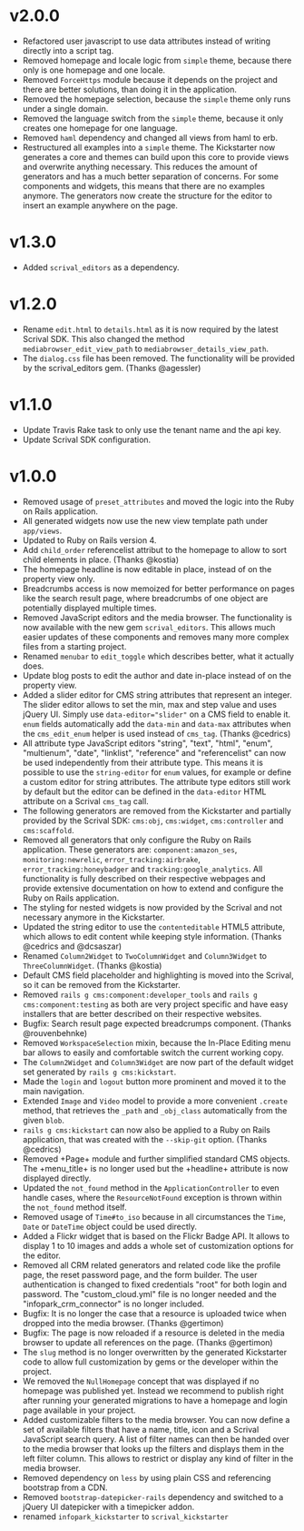 # v2.0.0
  * Refactored user javascript to use data attributes instead of writing directly into a script tag.
  * Removed homepage and locale logic from `simple` theme, because there only is one homepage and
    one locale.
  * Removed `ForceHttps` module because it depends on the project and there are better solutions,
    than doing it in the application.
  * Removed the homepage selection, because the `simple` theme only runs under a single domain.
  * Removed the language switch from the `simple` theme, because it only creates one homepage for
    one language.
  * Removed `haml` dependency and changed all views from haml to erb.
  * Restructured all examples into a `simple` theme. The Kickstarter now generates a core and themes
    can build upon this core to provide views and overwrite anything necessary. This reduces the
    amount of generators and has a much better separation of concerns. For some components and
    widgets, this means that there are no examples anymore. The generators now create the structure
    for the editor to insert an example anywhere on the page.

# v1.3.0
  * Added `scrival_editors` as a dependency.

# v1.2.0
  * Rename `edit.html` to `details.html` as it is now required by the latest Scrival SDK. This also
    changed the method `mediabrowser_edit_view_path` to `mediabrowser_details_view_path`.
  * The `dialog.css` file has been removed. The functionality will be provided by the
    scrival_editors gem. (Thanks @agessler)

# v1.1.0
  * Update Travis Rake task to only use the tenant name and the api key.
  * Update Scrival SDK configuration.

# v1.0.0
  * Removed usage of `preset_attributes` and moved the logic into the Ruby on Rails application.
  * All generated widgets now use the new view template path under `app/views`.
  * Updated to Ruby on Rails version 4.
  * Add `child_order` referencelist attribut to the homepage to allow to sort child elements in
    place. (Thanks @kostia)
  * The homepage headline is now editable in place, instead of on the property view only.
  * Breadcrumbs access is now memoized for better performance on pages like the search result page,
    where breadcrumbs of one object are potentially displayed multiple times.
  * Removed JavaScript editors and the media browser. The functionality is now available with the
    new gem `scrival_editors`. This allows much easier updates of these components and removes many
    more complex files from a starting project.
  * Renamed `menubar` to `edit_toggle` which describes better, what it actually does.
  * Update blog posts to edit the author and date in-place instead of on the property view.
  * Added a slider editor for CMS string attributes that represent an integer. The slider editor
    allows to set the min, max and step value and uses jQuery UI. Simply use `data-editor="slider"`
    on a CMS field to enable it. `enum` fields automatically add the `data-min` and `data-max`
    attributes when the `cms_edit_enum` helper is used instead of `cms_tag`. (Thanks @cedrics)
  * All attribute type JavaScript editors "string", "text", "html", "enum", "multienum", "date",
    "linklist", "reference" and "referencelist" can now be used independently from their attribute
    type. This means it is possible to use the `string-editor` for `enum` values, for example or
    define a custom editor for string attributes. The attribute type editors still work by default
    but the editor can be defined in the `data-editor` HTML attribute on a Scrival `cms_tag` call.
  * The following generators are removed from the Kickstarter and partially provided by the Scrival
    SDK: `cms:obj`, `cms:widget`, `cms:controller` and `cms:scaffold`.
  * Removed all generators that only configure the Ruby on Rails application. These generators are:
    `component:amazon_ses`, `monitoring:newrelic`, `error_tracking:airbrake`,
    `error_tracking:honeybadger` and `tracking:google_analytics`. All functionality is fully
    described on their respective webpages and provide extensive documentation on how to extend and
    configure the Ruby on Rails application.
  * The styling for nested widgets is now provided by the Scrival and not necessary
    anymore in the Kickstarter.
  * Updated the string editor to use the `contenteditable` HTML5 attribute, which allows to edit
    content while keeping style information. (Thanks @cedrics and @dcsaszar)
  * Renamed `Column2Widget` to `TwoColumnWidget` and `Column3Widget` to `ThreeColumnWidget`.
    (Thanks @kostia)
  * Default CMS field placeholder and highlighting is moved into the Scrival, so it
    can be removed from the Kickstarter.
  * Removed `rails g cms:component:developer_tools` and `rails g cms:component:testing` as both are
    very project specific and have easy installers that are better described on their respective
    websites.
  * Bugfix: Search result page expected breadcrumps component. (Thanks @rouvenbehnke)
  * Removed `WorkspaceSelection` mixin, because the In-Place Editing menu bar allows to easily and
    comfortable switch the current working copy.
  * The `Column2Widget` and `Column3Widget` are now part of the default widget set generated by
    `rails g cms:kickstart`.
  * Made the `login` and `logout` button more prominent and moved it to the main navigation.
  * Extended `Image` and `Video` model to provide a more convenient `.create` method, that retrieves
    the `_path` and `_obj_class` automatically from the given `blob`.
  * `rails g cms:kickstart` can now also be applied to a Ruby on Rails application, that was created
    with the `--skip-git` option. (Thanks @cedrics)
  * Removed +Page+ module and further simplified standard CMS objects. The +menu_title+ is no longer
    used but the +headline+ attribute is now displayed directly.
  * Updated the `not_found` method in the `ApplicationController` to even handle cases, where the
    `ResourceNotFound` exception is thrown within the `not_found` method itself.
  * Removed usage of `Time#to_iso` because in all circumstances the `Time`, `Date` or `DateTime`
    object could be used directly.
  * Added a Flickr widget that is based on the Flickr Badge API. It allows to display 1 to 10 images
    and adds a whole set of customization options for the editor.
  * Removed all CRM related generators and related code like the profile page, the reset password
    page, and the form builder. The user authentication is changed to fixed credentials "root" for
    both login and password. The "custom_cloud.yml" file is no longer needed and the
    "infopark_crm_connector" is no longer included.
  * Bugfix: It is no longer the case that a resource is uploaded twice when dropped into the media
    browser. (Thanks @gertimon)
  * Bugfix: The page is now reloaded if a resource is deleted in the media browser to update all
    references on the page. (Thanks @gertimon)
  * The `slug` method is no longer overwritten by the generated Kickstarter code to allow full
    customization by gems or the developer within the project.
  * We removed the `NullHomepage` concept that was displayed if no homepage was published yet.
    Instead we recommend to publish right after running your generated migrations to have a homepage
    and login page available in your project.
  * Added customizable filters to the media browser. You can now define a set of available filters
    that have a name, title, icon and a Scrival JavaScript search query. A list of filter names can
    then be handed over to the media browser that looks up the filters and displays them in the left
    filter column. This allows to restrict or display any kind of filter in the media browser.
  * Removed dependency on `less` by using plain CSS and referencing bootstrap from a CDN.
  * Removed `bootstrap-datepicker-rails` dependency and switched to a jQuery UI datepicker with a
    timepicker addon.
  * renamed `infopark_kickstarter` to `scrival_kickstarter`
